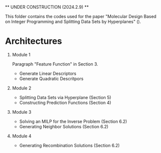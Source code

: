 ** UNDER CONSTRUCTION (2024.2.9) **

This folder contains the codes used for the paper 
"Molecular Design Based on Integer Programming and Splitting Data Sets by Hyperplanes"
().

# Architectures
1. Module 1
   
   Paragraph "Feature Function" in Section 3.
   - Generate Linear Descriptors
   - Generate Quadratic Descritpors
1. Module 2
   - Splitting Data Sets via Hyperplane (Section 5)
   - Constructing Prediction Functions (Section 4)
1. Module 3
   - Solving an MILP for the Inverse Problem (Section 6.2)
   - Generating Neighbor Solutions (Section 6.2)
1. Module 4
   - Generating Recombination Solutions (Section 6.2)


